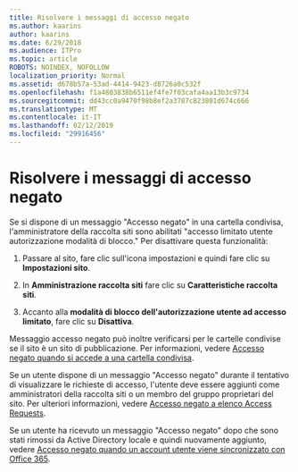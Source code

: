 ```yaml
---
title: Risolvere i messaggi di accesso negato
ms.author: kaarins
author: kaarins
ms.date: 6/29/2018
ms.audience: ITPro
ms.topic: article
ROBOTS: NOINDEX, NOFOLLOW
localization_priority: Normal
ms.assetid: d678b57a-53ad-4414-9423-d8726a0c532f
ms.openlocfilehash: f1a4803838b6511ef4fe7f03cafa4aa13b3c9734
ms.sourcegitcommit: dd43cc0a9470f98b8ef2a3787c823801d674c666
ms.translationtype: MT
ms.contentlocale: it-IT
ms.lasthandoff: 02/12/2019
ms.locfileid: "29916456"
---
```

# <a name="troubleshoot-access-denied-messages"></a>Risolvere i messaggi di accesso negato

Se si dispone di un messaggio "Accesso negato" in una cartella condivisa, l'amministratore della raccolta siti sono abilitati "accesso limitato utente autorizzazione modalità di blocco." Per disattivare questa funzionalità: 
  
1. Passare al sito, fare clic sull'icona impostazioni e quindi fare clic su **Impostazioni sito**.
    
2. In **Amministrazione raccolta siti** fare clic su **Caratteristiche raccolta siti**.
    
3. Accanto alla **modalità di blocco dell'autorizzazione utente ad accesso limitato**, fare clic su **Disattiva**.
    
Messaggio accesso negato può inoltre verificarsi per le cartelle condivise se il sito è un sito di pubblicazione. Per informazioni, vedere [Accesso negato quando si accede a una cartella condivisa](https://go.microsoft.com/fwlink/?linkid=2004317).
  
Se un utente dispone di un messaggio "Accesso negato" durante il tentativo di visualizzare le richieste di accesso, l'utente deve essere aggiunti come amministratori della raccolta siti o un membro del gruppo proprietari del sito. Per ulteriori informazioni, vedere [Accesso negato a elenco Access Requests](https://go.microsoft.com/fwlink/?linkid=2004220).
  
Se un utente ha ricevuto un messaggio "Accesso negato" dopo che sono stati rimossi da Active Directory locale e quindi nuovamente aggiunto, vedere [Accesso negato quando un account utente viene sincronizzato con Office 365](https://go.microsoft.com/fwlink/?linkid=2004318).
  

